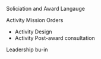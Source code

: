 Soliciation and Award Langauge

Activity Mission Orders

* Activity Design
* Activity Post-award consultation

Leadership bu-in